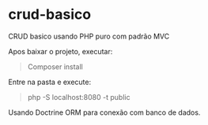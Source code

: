 # crud-basico
 CRUD basico usando PHP puro com padrão MVC

Apos baixar o projeto, executar: 
>Composer install

Entre na pasta e execute:
>php -S localhost:8080 -t public


Usando Doctrine ORM para conexão com banco de dados.